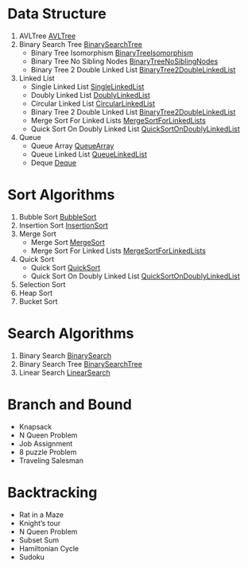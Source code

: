 # Data Structure
1. AVLTree [AVLTree](AVLTree)
2. Binary Search Tree [BinarySearchTree](BinarySearchTree)
    * Binary Tree Isomorphism [BinaryTreeIsomorphism](BinaryTreeIsomorphism)
    * Binary Tree No Sibling Nodes [BinaryTreeNoSiblingNodes](BinaryTreeNoSiblingNodes)
    * Binary Tree 2 Double Linked List [BinaryTree2DoubleLinkedList](BinaryTree2DoubleLinkedList)
3. Linked List
    * Single Linked List [SingleLinkedList](SingleLinkedList)
    * Doubly Linked List [DoublyLinkedList](DoublyLinkedList)
    * Circular Linked List [CircularLinkedList](CircularLinkedList)
    * Binary Tree 2 Double Linked List [BinaryTree2DoubleLinkedList](BinaryTree2DoubleLinkedList)
    * Merge Sort For Linked Lists [MergeSortForLinkedLists](MergeSortForLinkedLists)
    * Quick Sort On Doubly Linked List [QuickSortOnDoublyLinkedList](QuickSortOnDoublyLinkedList)
4. Queue
    * Queue Array [QueueArray](QueueArray)
    * Queue Linked List [QueueLinkedList](QueueLinkedList)
    * Deque [Deque](Deque)

# Sort Algorithms 
1) Bubble Sort [BubbleSort](BubbleSort)
2) Insertion Sort [InsertionSort](InsertionSort)
2) Merge Sort  
    * Merge Sort [MergeSort](MergeSort)
    * Merge Sort For Linked Lists [MergeSortForLinkedLists](MergeSortForLinkedLists)
2) Quick Sort  
    * Quick Sort [QuickSort](QuickSort)
    * Quick Sort On Doubly Linked List [QuickSortOnDoublyLinkedList](QuickSortOnDoublyLinkedList)
2) Selection Sort
2) Heap Sort
2) Bucket Sort


# Search Algorithms 
1) Binary Search [BinarySearch](BinarySearch)
2) Binary Search Tree [BinarySearchTree](BinarySearchTree) 
2) Linear Search [LinearSearch](LinearSearch) 

# Branch and Bound
* Knapsack
* N Queen Problem
* Job Assignment
* 8 puzzle Problem
* Traveling Salesman

# Backtracking
* Rat in a Maze
* Knight’s tour
* N Queen Problem
* Subset Sum
* Hamiltonian Cycle
* Sudoku